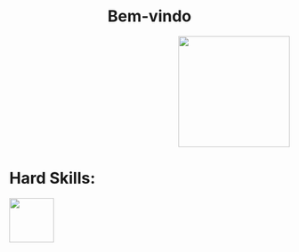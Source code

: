 <!--
     README do meu perfil em minha página inicial
-->
 <head>
      <div align='center'>
      <h1>
           Bem-vindo
      </h1>
      </div>
   <div align='right'>
        <img src='https://i.ibb.co/GHX9HMD/kindpng-6944052-removebg.png' height='200px'/>
   </div>
 </head>
 <body>
      <h1>
           Hard Skills:
      </h1>
      <img src='https://cdn-icons-png.flaticon.com/256/381/381704.png' height='80px' />
 </body>
